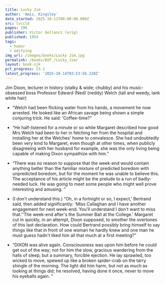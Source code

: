 ```yaml
---
title: Lucky Jim
author: 'Amis, Kingsley'
date_started: 2025-10-11T00:00:00.000Z
src: lvccld
pages: 296
publisher: Victor Gollancz (orig)
published: 1954
tags:
  - humor
  - edifying
img_url: /images/books/Lucky Jim.jpg
permalink: /books/BIP_/Lucky_Jim/
layout: book.njk
pct_progress: 23.1
latest_progress: '2025-10-14T03:53:56.220Z'
---
```

Jim Dixon, lecturer in history (stalky & wide; chubby) and his music-obsessed boss Professor Edward (Ned) (neddy) Welch (tall and weedy, lank white hair) 

* <span meta="2.7@2025-10-13T03:09:08.806Z"></span> “Welch had been flicking water from his hands, a movement he now arrested. He looked like an African savage being shown a simple conjuring trick. He said: 'Coffee-time?”

* <span meta="5.9@2025-10-13T03:09:45.064Z"></span> “He half-listened for a minute or so while Margaret described how good Mrs Welch had been to her in fetching her from the hospital and installing her at the Welches' home to convalesce. She had undoubtedly been very kind to Margaret, even though at other times, when publicly disagreeing with her husband for example, she was the only living being capable of making Dixon sympathize with him.”

* <span meta="12.1@2025-10-13T19:58:43.632Z"></span> “There was no reason to suppose that the week-end would contain anything better than the familiar mixture of predicted boredom with unpredicted boredom, but for the moment he was unable to believe this. The acceptance of his article might be the prelude to a run of badly-needed luck. He was going to meet some people who might well prove interesting and amusing. ”

* <span meta="17.5@2025-10-13T20:43:26.494Z"></span> (I don't understand this.) “Oh, in a fortnight or so, I expect,' Bertrand said, then added significantly: 'Miss Callaghan and I have another engagement for next week-end. You'll understand I don't want to miss that.''The week-end after's the Summer Ball at the College.' Margaret cut in quickly, in an attempt, Dixon supposed, to smother the overtones of this last declaration. How could Bertrand possibly bring himself to say things like that in front of one woman he hardly knew and one man he must guess hadn't liked him all that much at a first meeting?”

* <span meta="23.1@2025-10-14T03:53:56.220Z"></span> “DIXON was alive again. Consciousness was upon him before he could get out of the way; not for him the slow, gracious wandering from the halls of sleep, but a summary, forcible ejection. He lay sprawled, too wicked to move, spewed up like a broken spider-crab on the tarry shingle of the morning. The light did him harm, but not as much as looking at things did; he resolved, having done it once, never to move his eyeballs again. ”
